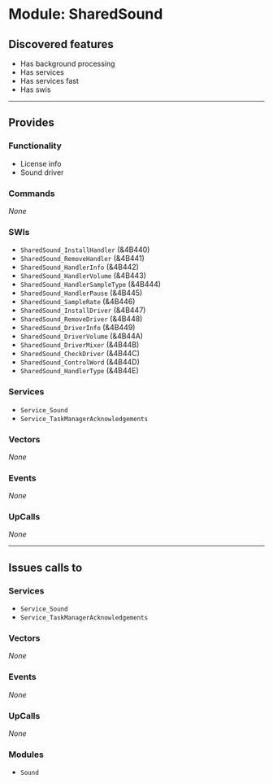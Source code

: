 # Module: SharedSound

## Discovered features


* Has background processing
* Has services
* Has services fast
* Has swis

---

## Provides

### Functionality


* License info
* Sound driver

### Commands


*None*


### SWIs


* `SharedSound_InstallHandler` (&4B440)
* `SharedSound_RemoveHandler` (&4B441)
* `SharedSound_HandlerInfo` (&4B442)
* `SharedSound_HandlerVolume` (&4B443)
* `SharedSound_HandlerSampleType` (&4B444)
* `SharedSound_HandlerPause` (&4B445)
* `SharedSound_SampleRate` (&4B446)
* `SharedSound_InstallDriver` (&4B447)
* `SharedSound_RemoveDriver` (&4B448)
* `SharedSound_DriverInfo` (&4B449)
* `SharedSound_DriverVolume` (&4B44A)
* `SharedSound_DriverMixer` (&4B44B)
* `SharedSound_CheckDriver` (&4B44C)
* `SharedSound_ControlWord` (&4B44D)
* `SharedSound_HandlerType` (&4B44E)


### Services


* `Service_Sound`
* `Service_TaskManagerAcknowledgements`


### Vectors


*None*


### Events


*None*


### UpCalls


*None*


---

## Issues calls to

### Services


* `Service_Sound`
* `Service_TaskManagerAcknowledgements`


### Vectors


*None*


### Events


*None*


### UpCalls


*None*


### Modules


* `Sound`


